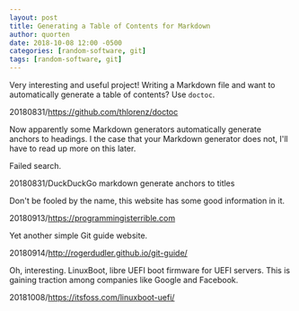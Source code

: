 ```yaml
---
layout: post
title: Generating a Table of Contents for Markdown
author: quorten
date: 2018-10-08 12:00 -0500
categories: [random-software, git]
tags: [random-software, git]
---
```


Very interesting and useful project!  Writing a Markdown file and want
to automatically generate a table of contents?  Use `doctoc`.

20180831/https://github.com/thlorenz/doctoc

Now apparently some Markdown generators automatically generate anchors
to headings.  I the case that your Markdown generator does not, I'll
have to read up more on this later.

Failed search.

<!-- more -->

20180831/DuckDuckGo markdown generate anchors to titles

Don't be fooled by the name, this website has some good information in
it.

20180913/https://programmingisterrible.com

Yet another simple Git guide website.

20180914/http://rogerdudler.github.io/git-guide/

Oh, interesting.  LinuxBoot, libre UEFI boot firmware for UEFI
servers.  This is gaining traction among companies like Google and
Facebook.

20181008/https://itsfoss.com/linuxboot-uefi/
